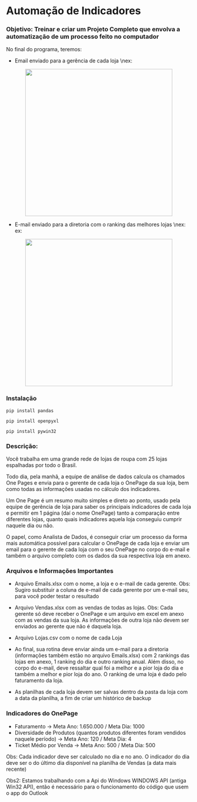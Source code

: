 # Automação de Indicadores
### Objetivo: Treinar e criar um Projeto Completo que envolva a automatização de um processo feito no computador

No final do programa, teremos:

- Email enviado para a gerência de cada loja \nex:
<div align="center">
<img src='https://user-images.githubusercontent.com/116774040/198345561-98205228-136a-4a1e-834b-3c6115822b1c.png' height=400>
</div>

- E-mail enviado para a diretoria com o ranking das melhores lojas \nex:
ex:
<div align="center">
<img src='https://user-images.githubusercontent.com/116774040/198346823-42fb7f94-ac4f-4a56-a592-1176728b8ff6.png' height=400>
</div>
  
### Instalação

```
pip install pandas
```

```
pip install openpyxl
```

```
pip install pywin32
```

### Descrição:

Você trabalha em uma grande rede de lojas de roupa com 25 lojas espalhadas por todo o Brasil.

Todo dia, pela manhã, a equipe de análise de dados calcula os chamados One Pages e envia para o gerente de cada loja o OnePage da sua loja, bem como todas as informações usadas no cálculo dos indicadores.

Um One Page é um resumo muito simples e direto ao ponto, usado pela equipe de gerência de loja para saber os principais indicadores de cada loja e permitir em 1 página (daí o nome OnePage) tanto a comparação entre diferentes lojas, quanto quais indicadores aquela loja conseguiu cumprir naquele dia ou não.

O papel, como Analista de Dados, é conseguir criar um processo da forma mais automática possível para calcular o OnePage de cada loja e enviar um email para o gerente de cada loja com o seu OnePage no corpo do e-mail e também o arquivo completo com os dados da sua respectiva loja em anexo.


### Arquivos e Informações Importantes

- Arquivo Emails.xlsx com o nome, a loja e o e-mail de cada gerente. Obs: Sugiro substituir a coluna de e-mail de cada gerente por um e-mail seu, para você poder testar o resultado

- Arquivo Vendas.xlsx com as vendas de todas as lojas. Obs: Cada gerente só deve receber o OnePage e um arquivo em excel em anexo com as vendas da sua loja. As informações de outra loja não devem ser enviados ao gerente que não é daquela loja.

- Arquivo Lojas.csv com o nome de cada Loja

- Ao final, sua rotina deve enviar ainda um e-mail para a diretoria (informações também estão no arquivo Emails.xlsx) com 2 rankings das lojas em anexo, 1 ranking do dia e outro ranking anual. Além disso, no corpo do e-mail, deve ressaltar qual foi a melhor e a pior loja do dia e também a melhor e pior loja do ano. O ranking de uma loja é dado pelo faturamento da loja.

- As planilhas de cada loja devem ser salvas dentro da pasta da loja com a data da planilha, a fim de criar um histórico de backup

### Indicadores do OnePage

- Faturamento -> Meta Ano: 1.650.000 / Meta Dia: 1000
- Diversidade de Produtos (quantos produtos diferentes foram vendidos naquele período) -> Meta Ano: 120 / Meta Dia: 4
- Ticket Médio por Venda -> Meta Ano: 500 / Meta Dia: 500

Obs: Cada indicador deve ser calculado no dia e no ano. O indicador do dia deve ser o do último dia disponível na planilha de Vendas (a data mais recente)

Obs2: Estamos trabalhando com a Api do Windows WINDOWS API (antiga Win32 API), então é necessário para o funcionamento do código que usem o app do Outlook
